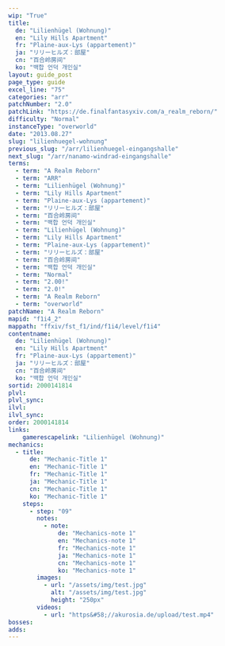 ```yaml
---
wip: "True"
title:
  de: "Lilienhügel (Wohnung)"
  en: "Lily Hills Apartment"
  fr: "Plaine-aux-Lys (appartement)"
  ja: "リリーヒルズ：部屋"
  cn: "百合岭房间"
  ko: "백합 언덕 개인실"
layout: guide_post
page_type: guide
excel_line: "75"
categories: "arr"
patchNumber: "2.0"
patchLink: "https://de.finalfantasyxiv.com/a_realm_reborn/"
difficulty: "Normal"
instanceType: "overworld"
date: "2013.08.27"
slug: "lilienhuegel-wohnung"
previous_slug: "/arr/lilienhuegel-eingangshalle"
next_slug: "/arr/nanamo-windrad-eingangshalle"
terms:
  - term: "A Realm Reborn"
  - term: "ARR"
  - term: "Lilienhügel (Wohnung)"
  - term: "Lily Hills Apartment"
  - term: "Plaine-aux-Lys (appartement)"
  - term: "リリーヒルズ：部屋"
  - term: "百合岭房间"
  - term: "백합 언덕 개인실"
  - term: "Lilienhügel (Wohnung)"
  - term: "Lily Hills Apartment"
  - term: "Plaine-aux-Lys (appartement)"
  - term: "リリーヒルズ：部屋"
  - term: "百合岭房间"
  - term: "백합 언덕 개인실"
  - term: "Normal"
  - term: "2.00!"
  - term: "2.0!"
  - term: "A Realm Reborn"
  - term: "overworld"
patchName: "A Realm Reborn"
mapid: "f1i4_2"
mappath: "ffxiv/fst_f1/ind/f1i4/level/f1i4"
contentname:
  de: "Lilienhügel (Wohnung)"
  en: "Lily Hills Apartment"
  fr: "Plaine-aux-Lys (appartement)"
  ja: "リリーヒルズ：部屋"
  cn: "百合岭房间"
  ko: "백합 언덕 개인실"
sortid: 2000141814
plvl: 
plvl_sync: 
ilvl: 
ilvl_sync: 
order: 2000141814
links:
    gamerescapelink: "Lilienhügel (Wohnung)"
mechanics:
  - title:
      de: "Mechanic-Title 1"
      en: "Mechanic-Title 1"
      fr: "Mechanic-Title 1"
      ja: "Mechanic-Title 1"
      cn: "Mechanic-Title 1"
      ko: "Mechanic-Title 1"
    steps:
      - step: "09"
        notes:
          - note:
              de: "Mechanics-note 1"
              en: "Mechanics-note 1"
              fr: "Mechanics-note 1"
              ja: "Mechanics-note 1"
              cn: "Mechanics-note 1"
              ko: "Mechanics-note 1"
        images:
          - url: "/assets/img/test.jpg"
            alt: "/assets/img/test.jpg"
            height: "250px"
        videos:
          - url: "https&#58;//akurosia.de/upload/test.mp4"
bosses:
adds:
---
```

